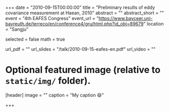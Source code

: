 +++
date = "2010-09-15T00:00:00"
title = "Preliminary results of eddy covariance measurement at Haean, 2010"
abstract = ""
abstract_short = ""
event = "4th EAFES Congress"
event_url = "https://www.bayceer.uni-bayreuth.de/terreco/en/conference4/gru/html.php?id_obj=89679"
location = "Sangju"

selected = false
math = true

url_pdf = ""
url_slides = "/talk/2010-09-15-eafes-en.pdf"
url_video = ""

# Optional featured image (relative to `static/img/` folder).
[header]
image = ""
caption = "My caption :smile:"

+++
